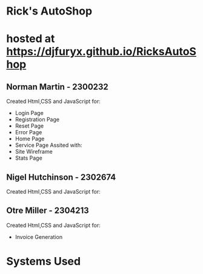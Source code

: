 # Rick's AutoShop
# hosted at https://djfuryx.github.io/RicksAutoShop

## Norman Martin - 2300232
 Created Html,CSS and JavaScript for:
* Login Page
* Registration Page
* Reset Page
* Error Page
* Home Page
* Service Page
 Assited with:
* Site Wireframe
* Stats Page

## Nigel Hutchinson - 2302674
 Created Html,CSS and JavaScript for:

## Otre Miller - 2304213
 Created Html,CSS and JavaScript for:
 * Invoice Generation

# Systems Used
